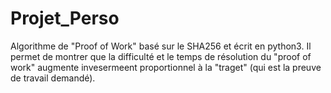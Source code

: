 # Projet_Perso

Algorithme de "Proof of Work" basé sur le SHA256 et écrit en python3. 
Il permet de montrer que la difficulté et le temps de résolution du "proof of work" augmente invesermeent proportionnel à la "traget" (qui est la preuve de travail demandé). 
